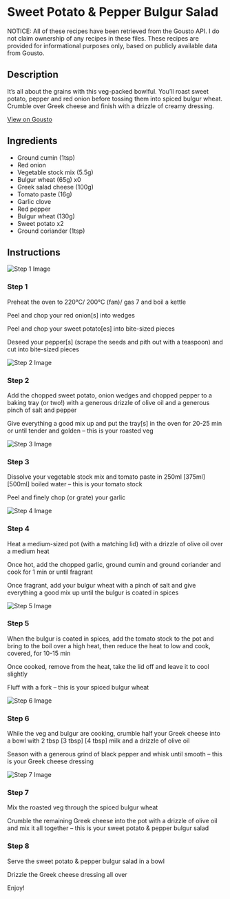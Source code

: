 # Sweet Potato & Pepper Bulgur Salad

NOTICE: All of these recipes have been retrieved from the Gousto API. I do not claim ownership of any recipes in these files. These recipes are provided for informational purposes only, based on publicly available data from Gousto.

## Description

It’s all about the grains with this veg-packed bowlful. You’ll roast sweet potato, pepper and red onion before tossing them into spiced bulgur wheat. Crumble over Greek cheese and finish with a drizzle of creamy dressing.

[View on Gousto](https://www.gousto.co.uk/recipes/cookbook/sweet-potato-pepper-bulgur-salad)

## Ingredients

- Ground cumin (1tsp)
- Red onion
- Vegetable stock mix (5.5g)
- Bulgur wheat (65g) x0
- Greek salad cheese (100g)
- Tomato paste (16g)
- Garlic clove
- Red pepper
- Bulgur wheat (130g)
- Sweet potato x2
- Ground coriander (1tsp)

## Instructions

![Step 1 Image](https://production-media.gousto.co.uk/cms/recipe-step-image/Step-1-1676915175338-x200.jpg)

### Step 1

Preheat the oven to 220°C/ 200°C (fan)/ gas 7 and boil a kettle

Peel and chop your red onion[s] into wedges

Peel and chop your sweet potato[es] into bite-sized pieces

Deseed your pepper[s] (scrape the seeds and pith out with a teaspoon) and cut into bite-sized pieces

![Step 2 Image](https://production-media.gousto.co.uk/cms/recipe-step-image/Step-2-1676915193102-x200.jpg)

### Step 2

Add the chopped sweet potato, onion wedges and chopped pepper to a baking tray (or two!) with a generous drizzle of olive oil and a generous pinch of salt and pepper

Give everything a good mix up and put the tray[s] in the oven for 20-25 min or until tender and golden – this is your roasted veg

![Step 3 Image](https://production-media.gousto.co.uk/cms/recipe-step-image/Step-3-1676915207471-x200.jpg)

### Step 3

Dissolve your vegetable stock mix and tomato paste in 250ml <span class="text-purple">[375ml]</span> <span class="text-danger">[500ml] </span>boiled water – this is your tomato stock

Peel and finely chop (or grate) your garlic

![Step 4 Image](https://production-media.gousto.co.uk/cms/recipe-step-image/Step-4-1676915220470-x200.jpg)

### Step 4

Heat a medium-sized pot (with a matching lid) with a drizzle of olive oil over a medium heat

Once hot, add the chopped garlic, ground cumin and ground coriander and cook for 1 min or until fragrant

Once fragrant, add your bulgur wheat with a pinch of salt and give everything a good mix up until the bulgur is coated in spices

![Step 5 Image](https://production-media.gousto.co.uk/cms/recipe-step-image/Step-5-1676915232260-x200.jpg)

### Step 5

When the bulgur is coated in spices, add the tomato stock to the pot and bring to the boil over a high heat, then reduce the heat to low and cook, covered, for 10-15 min

Once cooked, remove from the heat, take the lid off and leave it to cool slightly

Fluff with a fork – this is your spiced bulgur wheat

![Step 6 Image](https://production-media.gousto.co.uk/cms/recipe-step-image/Step-6-1676915242005-x200.jpg)

### Step 6

While the veg and bulgur are cooking, crumble half your Greek cheese into a bowl with 2 tbsp <span class="text-purple">[3 tbsp]</span><span class="text-danger"> [4 tbsp]</span> milk and a drizzle of olive oil

Season with a generous grind of black pepper and whisk until smooth – this is your Greek cheese dressing

![Step 7 Image](https://production-media.gousto.co.uk/cms/recipe-step-image/Step-7-1676915257434-x200.jpg)

### Step 7

Mix the roasted veg through the spiced bulgur wheat

Crumble the remaining Greek cheese into the pot with a drizzle of olive oil and mix it all together – this is your sweet potato & pepper bulgur salad

### Step 8

Serve the sweet potato & pepper bulgur salad in a bowl

Drizzle the Greek cheese dressing all over

Enjoy!

